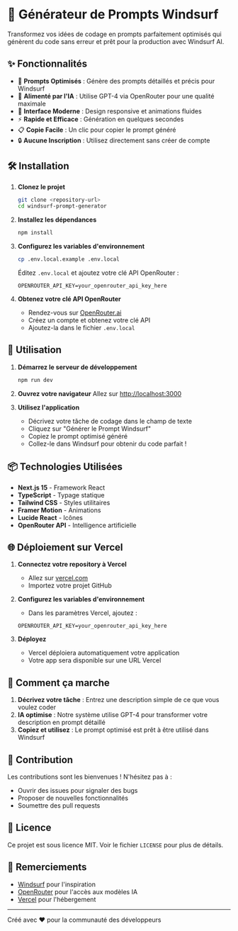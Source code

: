 # 🚀 Générateur de Prompts Windsurf

Transformez vos idées de codage en prompts parfaitement optimisés qui génèrent du code sans erreur et prêt pour la production avec Windsurf AI.

## ✨ Fonctionnalités

- 🎯 **Prompts Optimisés** : Génère des prompts détaillés et précis pour Windsurf
- 🤖 **Alimenté par l'IA** : Utilise GPT-4 via OpenRouter pour une qualité maximale
- 🎨 **Interface Moderne** : Design responsive et animations fluides
- ⚡ **Rapide et Efficace** : Génération en quelques secondes
- 📋 **Copie Facile** : Un clic pour copier le prompt généré
- 🔒 **Aucune Inscription** : Utilisez directement sans créer de compte

## 🛠️ Installation

1. **Clonez le projet**
   ```bash
   git clone <repository-url>
   cd windsurf-prompt-generator
   ```

2. **Installez les dépendances**
   ```bash
   npm install
   ```

3. **Configurez les variables d'environnement**
   ```bash
   cp .env.local.example .env.local
   ```
   
   Éditez `.env.local` et ajoutez votre clé API OpenRouter :
   ```
   OPENROUTER_API_KEY=your_openrouter_api_key_here
   ```

4. **Obtenez votre clé API OpenRouter**
   - Rendez-vous sur [OpenRouter.ai](https://openrouter.ai/)
   - Créez un compte et obtenez votre clé API
   - Ajoutez-la dans le fichier `.env.local`

## 🚀 Utilisation

1. **Démarrez le serveur de développement**
   ```bash
   npm run dev
   ```

2. **Ouvrez votre navigateur**
   Allez sur [http://localhost:3000](http://localhost:3000)

3. **Utilisez l'application**
   - Décrivez votre tâche de codage dans le champ de texte
   - Cliquez sur "Générer le Prompt Windsurf"
   - Copiez le prompt optimisé généré
   - Collez-le dans Windsurf pour obtenir du code parfait !

## 📦 Technologies Utilisées

- **Next.js 15** - Framework React
- **TypeScript** - Typage statique
- **Tailwind CSS** - Styles utilitaires
- **Framer Motion** - Animations
- **Lucide React** - Icônes
- **OpenRouter API** - Intelligence artificielle

## 🌐 Déploiement sur Vercel

1. **Connectez votre repository à Vercel**
   - Allez sur [vercel.com](https://vercel.com)
   - Importez votre projet GitHub

2. **Configurez les variables d'environnement**
   - Dans les paramètres Vercel, ajoutez :
   ```
   OPENROUTER_API_KEY=your_openrouter_api_key_here
   ```

3. **Déployez**
   - Vercel déploiera automatiquement votre application
   - Votre app sera disponible sur une URL Vercel

## 🎯 Comment ça marche

1. **Décrivez votre tâche** : Entrez une description simple de ce que vous voulez coder
2. **IA optimise** : Notre système utilise GPT-4 pour transformer votre description en prompt détaillé
3. **Copiez et utilisez** : Le prompt optimisé est prêt à être utilisé dans Windsurf

## 🤝 Contribution

Les contributions sont les bienvenues ! N'hésitez pas à :
- Ouvrir des issues pour signaler des bugs
- Proposer de nouvelles fonctionnalités
- Soumettre des pull requests

## 📄 Licence

Ce projet est sous licence MIT. Voir le fichier `LICENSE` pour plus de détails.

## 🙏 Remerciements

- [Windsurf](https://codeium.com/windsurf) pour l'inspiration
- [OpenRouter](https://openrouter.ai/) pour l'accès aux modèles IA
- [Vercel](https://vercel.com) pour l'hébergement

---

Créé avec ❤️ pour la communauté des développeurs
